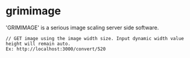 # grimimage
'GRIMIMAGE' is a serious image scaling server side software.

    // GET image using the image width size. Input dynamic width value height will remain auto.
    Ex: http://localhost:3000/convert/520